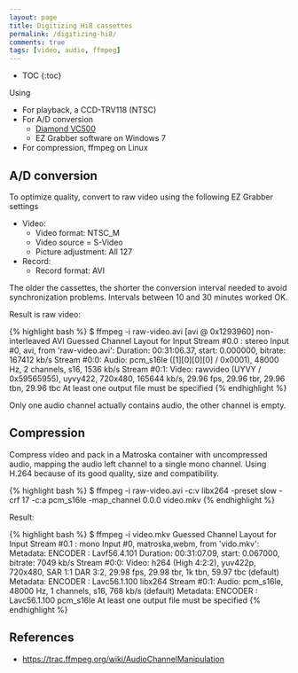 ```yaml
---
layout: page
title: Digitizing Hi8 cassettes
permalink: /digitizing-hi8/
comments: true
tags: [video, audio, ffmpeg]
---
```


* TOC
{:toc}

Using

- For playback, a CCD-TRV118 (NTSC)
- For A/D conversion
  - [Diamond VC500](http://www.amazon.com/Diamond-VC500-Touch-Capture-Device/dp/B000VM60I8)
  - EZ Grabber software on Windows 7
- For compression, ffmpeg on Linux

## A/D conversion

To optimize quality, convert to raw video using the following EZ Grabber settings

- Video:
  - Video format: NTSC\_M
  - Video source = S-Video
  - Picture adjustment: All 127
- Record:
  - Record format: AVI

The older the cassettes, the shorter the conversion interval needed to avoid
synchronization problems. Intervals between 10 and 30 minutes worked OK.

Result is raw video:

{% highlight bash %}
$ ffmpeg -i raw-video.avi
[avi @ 0x1293960] non-interleaved AVI
Guessed Channel Layout for  Input Stream #0.0 : stereo
Input #0, avi, from 'raw-video.avi':
  Duration: 00:31:06.37, start: 0.000000, bitrate: 167412 kb/s
    Stream #0:0: Audio: pcm_s16le ([1][0][0][0] / 0x0001), 48000 Hz, 2 channels, s16, 1536 kb/s
    Stream #0:1: Video: rawvideo (UYVY / 0x59565955), uyvy422, 720x480, 165644 kb/s, 29.96 fps, 29.96 tbr, 29.96 tbn, 29.96 tbc
At least one output file must be specified
{% endhighlight %}

Only one audio channel actually contains audio, the other channel is empty.

## Compression

Compress video and pack in a Matroska container with uncompressed audio,
mapping the audio left channel to a single mono channel.  Using H.264 because
of its good quality, size and compatibility.

{% highlight bash %}
$ ffmpeg -i raw-video.avi -c:v libx264 -preset slow -crf 17 -c:a pcm_s16le -map_channel 0.0.0 video.mkv
{% endhighlight %}

Result:

{% highlight bash %}
$ ffmpeg -i video.mkv 
Guessed Channel Layout for  Input Stream #0.1 : mono
Input #0, matroska,webm, from 'vido.mkv':
  Metadata:
    ENCODER         : Lavf56.4.101
  Duration: 00:31:07.09, start: 0.067000, bitrate: 7049 kb/s
    Stream #0:0: Video: h264 (High 4:2:2), yuv422p, 720x480, SAR 1:1 DAR 3:2, 29.98 fps, 29.98 tbr, 1k tbn, 59.97 tbc (default)
    Metadata:
      ENCODER         : Lavc56.1.100 libx264
    Stream #0:1: Audio: pcm_s16le, 48000 Hz, 1 channels, s16, 768 kb/s (default)
    Metadata:
      ENCODER         : Lavc56.1.100 pcm_s16le
 At least one output file must be specified
{% endhighlight %}

## References

- <https://trac.ffmpeg.org/wiki/AudioChannelManipulation>
